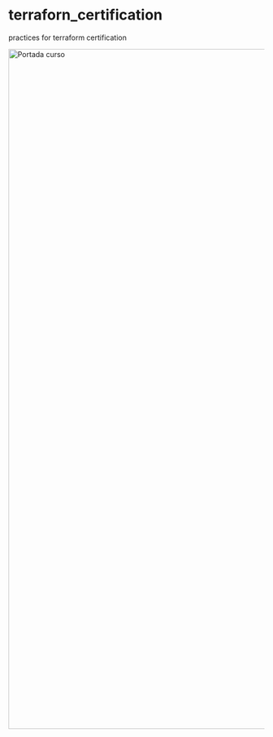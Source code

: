 # terraforn_certification
practices for terraform certification


<img width="1336" alt="Portada curso" src="https://user-images.githubusercontent.com/76765706/229582059-d4b81ea0-1c74-4c09-a5aa-533f39b8638d.png">
